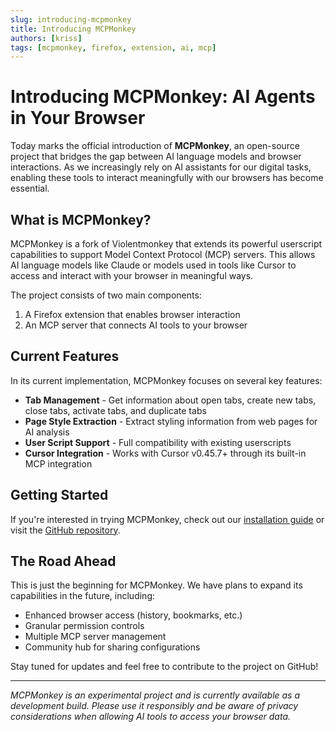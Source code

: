 ```yaml
---
slug: introducing-mcpmonkey
title: Introducing MCPMonkey
authors: [kriss]
tags: [mcpmonkey, firefox, extension, ai, mcp]
---
```


# Introducing MCPMonkey: AI Agents in Your Browser

Today marks the official introduction of **MCPMonkey**, an open-source project that bridges the gap between AI language models and browser interactions. As we increasingly rely on AI assistants for our digital tasks, enabling these tools to interact meaningfully with our browsers has become essential.

## What is MCPMonkey?

MCPMonkey is a fork of Violentmonkey that extends its powerful userscript capabilities to support Model Context Protocol (MCP) servers. This allows AI language models like Claude or models used in tools like Cursor to access and interact with your browser in meaningful ways.

The project consists of two main components:
1. A Firefox extension that enables browser interaction
2. An MCP server that connects AI tools to your browser

## Current Features

In its current implementation, MCPMonkey focuses on several key features:

- **Tab Management** - Get information about open tabs, create new tabs, close tabs, activate tabs, and duplicate tabs
- **Page Style Extraction** - Extract styling information from web pages for AI analysis
- **User Script Support** - Full compatibility with existing userscripts
- **Cursor Integration** - Works with Cursor v0.45.7+ through its built-in MCP integration

## Getting Started

If you're interested in trying MCPMonkey, check out our [installation guide](/docs/intro) or visit the [GitHub repository](https://github.com/kstrikis/mcpmonkey).

## The Road Ahead

This is just the beginning for MCPMonkey. We have plans to expand its capabilities in the future, including:

- Enhanced browser access (history, bookmarks, etc.)
- Granular permission controls
- Multiple MCP server management
- Community hub for sharing configurations

Stay tuned for updates and feel free to contribute to the project on GitHub!

---

*MCPMonkey is an experimental project and is currently available as a development build. Please use it responsibly and be aware of privacy considerations when allowing AI tools to access your browser data.* 